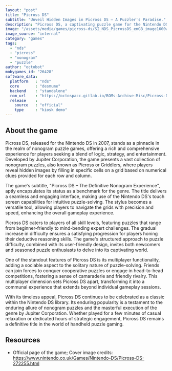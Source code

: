 ```yaml
---
layout: "post"
title: "Picross DS"
subtitle: "Unveil Hidden Images in Picross DS – A Puzzler's Paradise."
description: "Picross DS, a captivating puzzle game for the Nintendo DS, challenges players with nonograms, requiring strategic logic to reveal pixelated images and unlock a myriad of brain-teasing puzzles, blending creativity and problem-solving in a handheld gaming experience."
image: "/assets/media/games/picross-ds/SI_NDS_PicrossDS_enGB_image1600w.jpg"
image_source: "internal"
category: "games"
tags:
  - "nds"
  - "picross"
  - "nonogram"
  - "puzzle"
author: "octobot"
mobygames_id: "26428"
software_data:
  platform   : "nds"
  core       : "desmume"
  backend    : "standalone"
  rom_url    : "https://octospacc.gitlab.io/ROMs-Archive-Misc/Picross-DS-Demo.nds"
  release    :
    source   : "official"
    type     : "kiosk demo"
---
```


## About the game

Picross DS, released for the Nintendo DS in 2007, stands as a pinnacle in the realm of nonogram puzzle games, offering a rich and comprehensive experience for players seeking a blend of logic, strategy, and entertainment. Developed by Jupiter Corporation, the game presents a vast collection of nonogram puzzles, also known as Picross or Griddlers, where players reveal hidden images by filling in specific cells on a grid based on numerical clues provided for each row and column.

The game's subtitle, "Picross DS – The Definitive Nonogram Experience", aptly encapsulates its status as a benchmark for the genre. The title delivers a seamless and engaging interface, making use of the Nintendo DS's touch screen capabilities for intuitive puzzle-solving. The stylus becomes a versatile tool, allowing players to navigate the grids with precision and speed, enhancing the overall gameplay experience.

Picross DS caters to players of all skill levels, featuring puzzles that range from beginner-friendly to mind-bending expert challenges. The gradual increase in difficulty ensures a satisfying progression for players honing their deductive reasoning skills. The game's structured approach to puzzle difficulty, combined with its user-friendly design, invites both newcomers and seasoned puzzle enthusiasts to delve into its captivating world.

One of the standout features of Picross DS is its multiplayer functionality, adding a sociable aspect to the solitary nature of puzzle-solving. Friends can join forces to conquer cooperative puzzles or engage in head-to-head competitions, fostering a sense of camaraderie and friendly rivalry. This multiplayer dimension sets Picross DS apart, transforming it into a communal experience that extends beyond individual gameplay sessions.

With its timeless appeal, Picross DS continues to be celebrated as a classic within the Nintendo DS library. Its enduring popularity is a testament to the enduring allure of nonogram puzzles and the masterful execution of the genre by Jupiter Corporation. Whether played for a few minutes of casual relaxation or dedicated hours of strategic engagement, Picross DS remains a definitive title in the world of handheld puzzle gaming.

## Resources

* Official page of the game; Cover image credits: <https://www.nintendo.co.uk/Games/Nintendo-DS/Picross-DS-272255.html>


